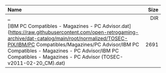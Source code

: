 |Name|Size|
|:---|---:|
|[..](../index.html)|DIR|
|[IBM PC Compatibles - Magazines - PC Advisor.dat](https://raw.githubusercontent.com/open-retrogaming-archive/dat-catalog/main/root/normalized/TOSEC-PIX/IBM/PC Compatibles/Magazines/PC Advisor/IBM PC Compatibles - Magazines - PC Advisor/IBM PC Compatibles - Magazines - PC Advisor (TOSEC-v2011-02-20_CM).dat)|2691|
